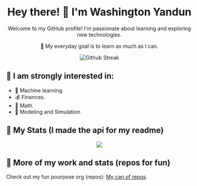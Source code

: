 <h1 align="center">Hey there! 👋 I'm Washington Yandun</h1>
<p align="center">Welcome to my GitHub profile! I'm passionate about learning and exploring new technologies.</p>
<p align="center">🌱 My everyday goal is to learn as much as I can.</p>

<p align="center">
  <img alt="Github Streak" src="http://github-readme-streak-stats.herokuapp.com?user=WashingtonYandun"/>
</p>

👀 I am strongly interested in:
---

- 🤖 Machine learning.
- 💰 Finances.
- 🧮 Math.
- 🎯 Modeling and Simulation.

🌱 My Stats (I made the api for my readme) 
---

<p align="center">
    <a href="https://github-stats-wy.vercel.app/langs/washingtonyandun/bar">
      <img src="https://github-stats-wy.vercel.app/langs/washingtonyandun/bar"/>
    </a>
</p>

👀 More of my work and stats (repos for fun)
---

Check out my fun pourpose org (repos): [My can of repos](https://github.com/WMYM-Experimental).
